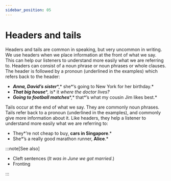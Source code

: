 ```yaml
---
sidebar_position: 05
---
```


# Headers and tails

Headers and tails are common in speaking, but very uncommon in writing. We use headers when we place information at the front of what we say. This can help our listeners to understand more easily what we are referring to. Headers can consist of a noun phrase or noun phrases or whole clauses. The header is followed by a pronoun (underlined in the examples) which refers back to the header:

- ***Anna, David’s sister****,* she*’s going to New York for her birthday.*
- ***That big house****, is* it *where the doctor lives?*
- ***Going to football matches****,* that*’s what my cousin Jim likes best.*

Tails occur at the end of what we say. They are commonly noun phrases. Tails refer back to a pronoun (underlined in the examples), and commonly give more information about it. Like headers, they help a listener to understand more easily what we are referring to:

- They*’re not cheap to buy, **cars in Singapore**.*
- She*’s a really good marathon runner, **Alice**.*

:::note[See also]

- Cleft sentences (*It was in June we got married*.)
- Fronting

:::
